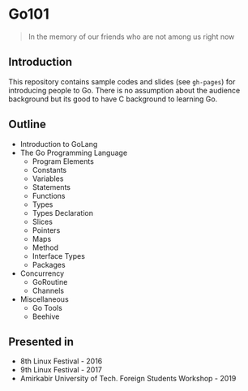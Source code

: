 # Go101
> In the memory of our friends who are not among us right now

## Introduction

This repository contains sample codes and slides (see `gh-pages`) for introducing people to Go.
There is no assumption about the audience background but its good to have C background to learning Go.

## Outline

* Introduction to GoLang
* The Go Programming Language
    * Program Elements
    * Constants
    * Variables
    * Statements
    * Functions
    * Types
    * Types Declaration
    * Slices
    * Pointers
    * Maps
    * Method
    * Interface Types
    * Packages
* Concurrency
    * GoRoutine
    * Channels
* Miscellaneous
    * Go Tools
    * Beehive

## Presented in

- 8th Linux Festival - 2016
- 9th Linux Festival - 2017
- Amirkabir University of Tech. Foreign Students Workshop - 2019

